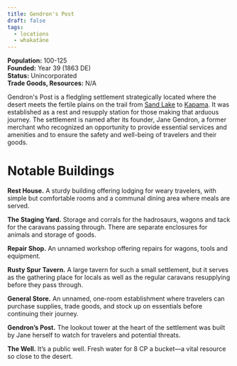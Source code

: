 ```yaml
---
title: Gendron's Post
draft: false
tags:
  - locations
  - whakatāne
---
```

**Population:** 100-125<br>
**Founded:** Year 39 (1863 DE)<br>
**Status:** Unincorporated<br>
**Trade Goods, Resources:** N/A

Gendron's Post is a fledgling settlement strategically located where the desert meets the fertile plains on the trail from [Sand Lake](sand-lake) to [Kapama](kapama). It was established as a rest and resupply station for those making that arduous journey. The settlement is named after its founder, Jane Gendron, a former merchant who recognized an opportunity to provide essential services and amenities and to ensure the safety and well-being of travelers and their goods.
# Notable Buildings
**Rest House.** A sturdy building offering lodging for weary travelers, with simple but comfortable rooms and a communal dining area where meals are served.

**The Staging Yard.** Storage and corrals for the hadrosaurs, wagons and tack for the caravans passing through. There are separate enclosures for animals and storage of goods.

**Repair Shop.** An unnamed workshop offering repairs for wagons, tools and equipment.

**Rusty Spur Tavern.** A large tavern for such a small settlement, but it serves as the gathering place for locals as well as the regular caravans resupplying before they pass through.

**General Store.** An unnamed, one-room establishment where travelers can purchase supplies, trade goods, and stock up on essentials before continuing their journey.

**Gendron’s Post.** The lookout tower at the heart of the settlement was built by Jane herself to watch for travelers and potential threats.

**The Well.** It’s a public well. Fresh water for 8 CP a bucket—a vital resource so close to the desert.